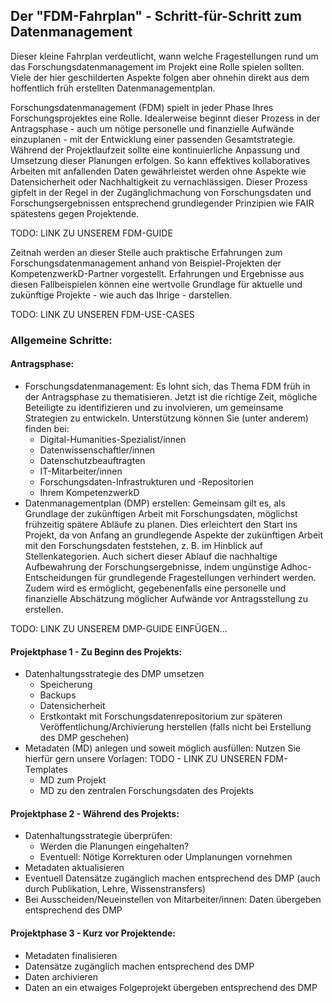 ## Der "FDM-Fahrplan" - Schritt-für-Schritt zum Datenmanagement
Dieser kleine Fahrplan verdeutlicht, wann welche Fragestellungen rund um das Forschungsdatenmanagement im Projekt eine Rolle spielen sollten. Viele der hier geschilderten Aspekte folgen aber ohnehin direkt aus dem hoffentlich früh erstellten Datenmanagementplan.

Forschungsdatenmanagement (FDM) spielt in jeder Phase Ihres Forschungsprojektes eine Rolle. Idealerweise beginnt dieser Prozess in der Antragsphase - auch um nötige personelle und finanzielle Aufwände einzuplanen - mit der Entwicklung einer passenden Gesamtstrategie. Während der Projektlaufzeit sollte eine kontinuierliche Anpassung und Umsetzung dieser Planungen erfolgen. So kann effektives kollaboratives Arbeiten mit anfallenden Daten gewährleistet werden ohne Aspekte wie Datensicherheit oder Nachhaltigkeit zu vernachlässigen. Dieser Prozess gipfelt in der Regel in der Zugänglichmachung von Forschungsdaten und Forschungsergebnissen entsprechend grundlegender Prinzipien wie FAIR spätestens gegen Projektende.

TODO: LINK ZU UNSEREM FDM-GUIDE

Zeitnah werden an dieser Stelle auch praktische Erfahrungen zum Forschungsdatenmanagement anhand von Beispiel-Projekten der KompetenzwerkD-Partner vorgestellt. Erfahrungen und Ergebnisse aus diesen Fallbeispielen können eine wertvolle Grundlage für aktuelle und zukünftige Projekte - wie auch das Ihrige - darstellen.

TODO: LINK ZU UNSEREN FDM-USE-CASES

### Allgemeine Schritte:

#### Antragsphase:
* Forschungsdatenmanagement: Es lohnt sich, das Thema FDM früh in der Antragsphase zu thematisieren. Jetzt ist die richtige Zeit, mögliche Beteiligte zu identifizieren und zu involvieren, um gemeinsame Strategien zu entwickeln. Unterstützung können Sie (unter anderem) finden bei:
  * Digital-Humanities-Spezialist/innen
  * Datenwissenschaftler/innen
  * Datenschutzbeauftragten
  * IT-Mitarbeiter/innen
  * Forschungsdaten-Infrastrukturen und -Repositorien
  * Ihrem KompetenzwerkD
* Datenmanagementplan (DMP) erstellen: Gemeinsam gilt es, als Grundlage der zukünftigen Arbeit mit Forschungsdaten, möglichst frühzeitig spätere Abläufe zu planen. Dies erleichtert den Start ins Projekt, da von Anfang an grundlegende Aspekte der zukünftigen Arbeit mit den Forschungsdaten feststehen, z. B. im Hinblick auf Stellenkategorien. Auch sichert dieser Ablauf die nachhaltige Aufbewahrung der Forschungsergebnisse, indem ungünstige Adhoc-Entscheidungen für grundlegende Fragestellungen verhindert werden. Zudem wird es ermöglicht, gegebenenfalls eine personelle und finanzielle Abschätzung möglicher Aufwände vor Antragsstellung zu erstellen.

TODO: LINK ZU UNSEREM DMP-GUIDE EINFÜGEN...

#### Projektphase 1 - Zu Beginn des Projekts:
* Datenhaltungsstrategie des DMP umsetzen
  * Speicherung
  * Backups
  * Datensicherheit
  * Erstkontakt mit Forschungsdatenrepositorium zur späteren Veröffentlichung/Archivierung herstellen (falls nicht bei Erstellung des DMP geschehen)
* Metadaten (MD) anlegen und soweit möglich ausfüllen: Nutzen Sie hierfür gern unsere Vorlagen: TODO - LINK ZU UNSEREN FDM-Templates
  * MD zum Projekt 
  * MD zu den zentralen Forschungsdaten des Projekts

#### Projektphase 2 - Während des Projekts:
* Datenhaltungsstrategie überprüfen:
  * Werden die Planungen eingehalten?
  * Eventuell: Nötige Korrekturen oder Umplanungen vornehmen
* Metadaten aktualisieren
* Eventuell Datensätze zugänglich machen entsprechend des DMP (auch durch Publikation, Lehre, Wissenstransfers)
* Bei Ausscheiden/Neueinstellen von Mitarbeiter/innen: Daten übergeben entsprechend des DMP

#### Projektphase 3 - Kurz vor Projektende:
* Metadaten finalisieren
* Datensätze zugänglich machen entsprechend des DMP
* Daten archivieren
* Daten an ein etwaiges Folgeprojekt übergeben entsprechend des DMP
